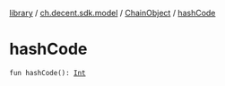 [library](../../index.md) / [ch.decent.sdk.model](../index.md) / [ChainObject](index.md) / [hashCode](./hash-code.md)

# hashCode

`fun hashCode(): `[`Int`](https://kotlinlang.org/api/latest/jvm/stdlib/kotlin/-int/index.html)